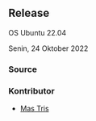 ## Release

OS Ubuntu 22.04

Senin, 24 Oktober 2022

### Source

### Kontributor

- [Mas Tris](https://t.me/onsirtus)